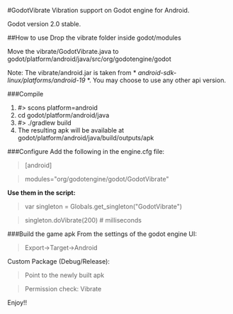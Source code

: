 #GodotVibrate
Vibration support on Godot engine for Android.

Godot version 2.0 stable.

##How to use
Drop the vibrate folder inside godot/modules

Move the vibrate/GodotVibrate.java to godot/platform/android/java/src/org/godotengine/godot

Note: The vibrate/android.jar is taken from * *android-sdk-linux/platforms/android-19* *. You may choose to use any other api version.

###Compile
1. #> scons platform=android
2. cd godot/platform/android/java
3. #> ./gradlew build
4. The resulting apk will be available at godot/platform/android/java/build/outputs/apk
 
###Configure
Add the following in the engine.cfg file:

> [android]

> modules="org/godotengine/godot/GodotVibrate"

**Use them in the script:**

> var singleton = Globals.get_singleton("GodotVibrate")

> singleton.doVibrate(200) # milliseconds

###Build the game apk
From the settings of the godot engine UI:

> Export->Target->Android


Custom Package (Debug/Release): 
> Point to the newly built apk

> Permission check: Vibrate

Enjoy!!

